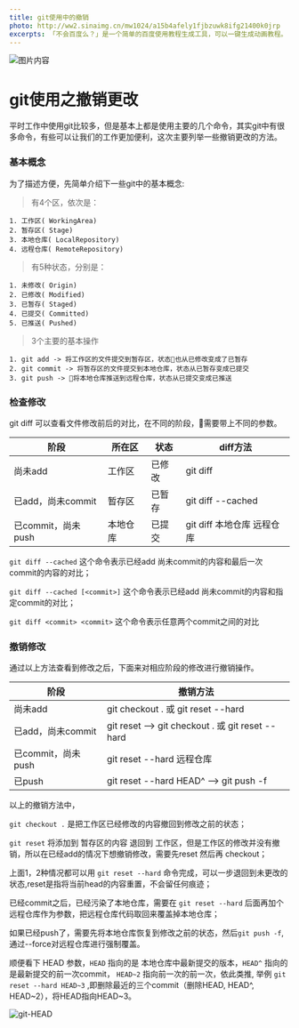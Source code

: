 ```yaml
---
title: git使用中的撤销
photo: http://ww2.sinaimg.cn/mw1024/a15b4afely1fjbzuwk8ifg21400k0jrp
excerpts: 「不会百度么？」是一个简单的百度使用教程生成工具，可以一键生成动画教程。 
---
```


![图片内容](http://ww2.sinaimg.cn/mw1024/a15b4afely1fjbzuwk8ifg21400k0jrp)

# git使用之撤销更改

平时工作中使用git比较多，但是基本上都是使用主要的几个命令，其实git中有很多命令，有些可以让我们的工作更加便利，这次主要列举一些撤销更改的方法。

### 基本概念

为了描述方便，先简单介绍下一些git中的基本概念:

> 有4个区，依次是：

    1. 工作区( WorkingArea)
    2. 暂存区( Stage)
    3. 本地仓库( LocalRepository)
    4. 远程仓库( RemoteRepository)

> 有5种状态，分别是：

    1. 未修改( Origin)
    2. 已修改( Modified)
    3. 已暂存( Staged)
    4. 已提交( Committed)
    5. 已推送( Pushed)

> 3个主要的基本操作

    1. git add -> 将工作区的文件提交到暂存区，状态也从已修改变成了已暂存
    2. git commit -> 将暂存区的文件提交到本地仓库，状态从已暂存变成已提交
    3. git push -> 将本地仓库推送到远程仓库，状态从已提交变成已推送

### 检查修改

git diff 可以查看文件修改前后的对比，在不同的阶段，需要带上不同的参数。

| 阶段      | 所在区    | 状态      | diff方法   |
|---------- |-------- |---------- |---------------- |
| 尚未add   | 工作区 | 已修改  | git diff   |
| 已add，尚未commit |  暂存区  | 已暂存 | git diff --cached |
| 已commit，尚未push   | 本地仓库 | 已提交  | git diff 本地仓库 远程仓库   |

```git diff --cached``` 这个命令表示已经add 尚未commit的内容和最后一次commit的内容的对比；

```git diff --cached [<commit>]``` 这个命令表示已经add 尚未commit的内容和指定commit的对比；

```git diff <commit> <commit>``` 这个命令表示任意两个commit之间的对比


### 撤销修改

通过以上方法查看到修改之后，下面来对相应阶段的修改进行撤销操作。

| 阶段      | 撤销方法   |
|---------- |---------------- |
| 尚未add   |  git checkout . 或 git reset --hard   |
| 已add，尚未commit | git reset --> git checkout . 或 git reset --hard |
| 已commit，尚未push   | git reset --hard 远程仓库   |
| 已push   | git reset --hard HEAD^ --> git push -f  |

以上的撤销方法中， 

```git checkout .``` 是把工作区已经修改的内容撤回到修改之前的状态；

```git reset``` 将添加到 暂存区的内容 退回到 工作区，但是工作区的修改并没有撤销，所以在已经add的情况下想撤销修改，需要先reset 然后再 checkout；

上面1，2种情况都可以用 ```git reset --hard``` 命令完成，可以一步退回到未更改的状态,reset是指将当前head的内容重置，不会留任何痕迹；

已经commit之后，已经污染了本地仓库，需要在 ```git reset --hard``` 后面再加个远程仓库作为参数，把远程仓库代码取回来覆盖掉本地仓库；

如果已经push了，需要先将本地仓库恢复到修改之前的状态，然后```git push -f```,通过--force对远程仓库进行强制覆盖。

顺便看下 HEAD 参数，```HEAD``` 指向的是 本地仓库中最新提交的版本，```HEAD^``` 指向的是最新提交的前一次commit， ```HEAD~2``` 指向前一次的前一次，依此类推, 举例 ```git reset --hard HEAD~3``` ,即删除最近的三个commit（删除HEAD, HEAD^, HEAD~2），将HEAD指向HEAD~3。

![git-HEAD](img/git-HEAD.png)
